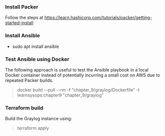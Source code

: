 ### Install Packer

Follow the steps at https://learn.hashicorp.com/tutorials/packer/getting-started-install

### Install Ansible

* sudo apt install ansible

### Test Ansible using Docker

The following approach is useful to test the Ansible playbook in a local Docker container instead of potentially incurring a small cost on AWS due to repeated Packer builds.

> docker build --pull --rm -f "chapter_9/graylog/Dockerfile" -t learnsysops:chapter9 "chapter_9/graylog"

### Terraform build

Build the Graylog instance using:

> terraform apply

